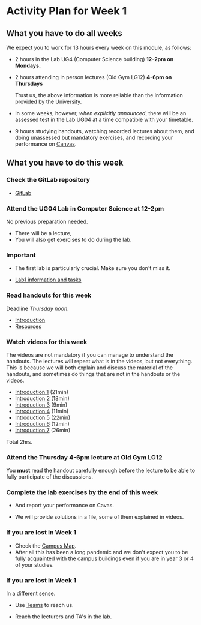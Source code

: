 # Activity Plan for Week 1

## What you have to do all weeks

We expect you to work for 13 hours every week on this module, as follows:

 * 2 hours in the Lab UG4 (Computer Science building) **12-2pm on Mondays.**

 * 2 hours attending in person lectures (Old Gym LG12) **4-6pm on Thursdays**

   Trust us, the above information is more reliable than the
   information provided by the University.

 * In some weeks, however, *when explicitly announced*, there will be an assessed test in the Lab UG04 at a time compatible with your timetable.

 * 9 hours studying handouts, watching recorded lectures about them, and doing unassessed but mandatory exercises, and recording your performance on [Canvas](https://canvas.bham.ac.uk/courses/56295).

## What you have to do this week

### Check the GitLab repository

 * [GitLab](https://git.cs.bham.ac.uk/mhe/afp-learning/-/tree/main)

### Attend the UG04 Lab in Computer Science at 12-2pm

No previous preparation needed.

 * There will be a lecture,
 * You will also get exercises to do during the lab.

### Important

 * The first lab is particularly crucial. Make sure you don't miss it.

 * [Lab1 information and tasks](/LectureNotes/files/lab1.lagda.md)

### Read handouts for this week

Deadline *Thursday noon*.

 * [Introduction](/LectureNotes/files/introduction.lagda.md)
 * [Resources](/LectureNotes/files/resources.md)

### Watch videos for this week

The videos are not mandatory if you can manage to understand the handouts.
The lectures will repeat what is in the videos, but not everything. This is because we will both explain and discuss the material of the handouts, and sometimes do things that are not in the handouts or the videos.

 * [Introduction 1](https://bham.cloud.panopto.eu/Panopto/Pages/Viewer.aspx?id=863d96f5-cd50-4d41-8dfe-ae2901381768) (21min)
 * [Introduction 2](https://bham.cloud.panopto.eu/Panopto/Pages/Viewer.aspx?id=e0f0c63d-cdad-4b2b-a721-ae290138176b) (18min)
 * [Introduction 3](https://bham.cloud.panopto.eu/Panopto/Pages/Viewer.aspx?id=e5976372-898a-4c27-8a22-ae290138177b) (9min)
 * [Introduction 4](https://bham.cloud.panopto.eu/Panopto/Pages/Viewer.aspx?id=a375ddf2-de8a-4b79-9b18-ae290138177b) (11min)
 * [Introduction 5](https://bham.cloud.panopto.eu/Panopto/Pages/Viewer.aspx?id=2d9df2eb-ba86-4abf-8492-ae2901383764) (22min)
 * [Introduction 6](https://bham.cloud.panopto.eu/Panopto/Pages/Viewer.aspx?id=86c95950-2afb-479b-8980-ae2901384576) (12min)
 * [Introduction 7](https://bham.cloud.panopto.eu/Panopto/Pages/Viewer.aspx?id=b221e56c-aeb7-4ea0-878f-ae290138551e) (26min)

Total 2hrs.

### Attend the Thursday 4-6pm lecture at Old Gym LG12

You **must** read the handout carefully enough before the lecture to be able to fully participate of the discussions.

### Complete the lab exercises by the end of this week

 * And report your performance on Cavas.

 * We will provide solutions in a file, some of them explained in videos.

### If you are lost in Week 1

 * Check the [Campus Map](https://www.birmingham.ac.uk/contact/directions/index.aspx).
 * After all this has been a long pandemic and we don't expect you to be fully acquainted with the campus buildings even if you are in year 3 or 4 of your studies.

### If you are lost in Week 1

In a different sense.

 * Use [Teams](https://teams.microsoft.com/l/team/19%3aR61tJG-pMjV401vTB2LyPJrPPpwhLzKQb2XbdwC9R5s1%40thread.tacv2/conversations?groupId=61980408-0833-4885-91fa-2ecde6c7c03f&tenantId=b024cacf-dede-4241-a15c-3c97d553e9f3) to reach us.

 * Reach the lecturers and TA's in the lab.
